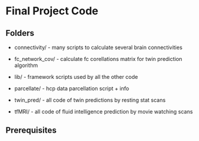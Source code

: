 # Final Project Code

## Folders

- connectivity/ - many scripts to calculate several brain connectivities

- fc_network_cov/ - calculate fc corellations matrix for twin prediction algorithm

- lib/ - framework scripts used by all the other code

- parcellate/ - hcp data parcellation script + info

- twin_pred/ - all code of twin predictions by resting stat scans

- tfMRI/ - all code of fluid intelligence prediction by movie watching scans

## Prerequisites
